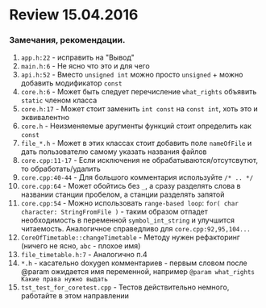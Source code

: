 # Review 15.04.2016

### Замечания, рекомендации.
1. `app.h:22` - исправить на "Вывод"
2. `main.h:6` - Не ясно что это и для чего
3. `api.h:52` - Вместо `unsigned int` можно просто `unsigned` + можно добавить модификатор `const`
4. `core.h:6` - Может быть следует перечисление `what_rights` объявить `static` членом класса
5. `core.h:17` - Может стоит заменить `int const` на `const int`, хоть это и эквивалентно
6. `core.h` - Неизменяемые аругменты функций стоит определить как `const`
7. `file_*.h` - Может в этих классах стоит добавить поле `nameOfFile` и дать пользователю самому указать названия файлов
8. `core.cpp:11-17` - Если исключения не обрабатываются/отсутсвутют, то обработать/удалить
9. `core.cpp:40-44` - Для большого комментария используйте `/* .. */`
10. `core.cpp:64` - Может обойтись без `_`, а сразу разделять слова в названии станции пробелом, а станции разделять запятой
11. `core.cpp:54` - Можно использовать `range-based loop`: `for( char character: StringFromFile )` - таким образом отпадет необходимость в переменной `symbol_int_string` и улучшится читаемость. Аналогичное справедливо для `core.cpp:92,95,104...`
12. `CoreOfTimetable::changeTimetable` - Методу нужен рефакторинг (ничего не ясно, `abc` - плохое имя)
13. `file_timetable.h:7` - Аналогично п.4
14. `*.h` - касательно doxygen комментариев - первым словом после @param ожидается имя переменной, например `@param what_rights Какие права нужно выдать`
15. `tst_test_for_coretest.cpp` - Тестов действительно немного, работайте в этом направлении
